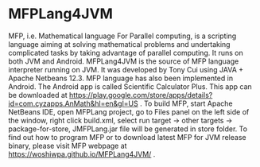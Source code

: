 # MFPLang4JVM
MFP, i.e. Mathematical language For Parallel computing, is a scripting language aiming at solving mathematical problems and undertaking complicated tasks by taking advantage of parallel computing. It runs on both JVM and Android.
MFPLang4JVM is the source of MFP language interpreter running on JVM. It was developed by Tony Cui using JAVA + Apache Netbeans 12.3. MFP language has also been implemented in Android. The Android app is called Scientific Calculator Plus. This app can be downloaded at https://play.google.com/store/apps/details?id=com.cyzapps.AnMath&hl=en&gl=US .
To build MFP, start Apache NetBeans IDE, open MFPLang project, go to Files panel on the left side of the window, right click build.xml, select run target -> other targets -> package-for-store, JMFPLang.jar file will be generated in store folder.
To find out how to program MFP or to download latest MFP for JVM release binary, please visit MFP webpage at https://woshiwpa.github.io/MFPLang4JVM/ .
